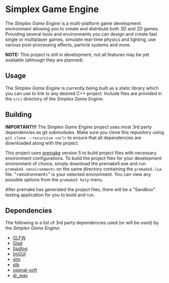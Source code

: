 # Simplex Game Engine
The *Simplex Game Engine* is a multi-platform game development environment allowing you to  create and distribute both 3D and 2D games. Providing several tools and environments you can design and create fast single or multiplayer games, simulate real-time physics and lighting, use various post-processing effects, particle systems and more.

**NOTE:** This project is still in development, not all features may be yet available (although they are planned).

## Usage
The *Simplex Game Engine* is currently being built as a static library which you can use to link to any desired C++ project. Include files are provided in the `src/` directory of the *Simplex Game Engine*.

## Building
**IMPORTANT!!!** The *Simplex Game Engine* project uses most 3rd party dependencies as git submodules. Make sure you clone this repository using `git clone --recursive <url>` to ensure that all dependencies are downloaded along with the project.

This project uses [premake](https://premake.github.io/) version 5 to build project files with necessary environment configurations. To build the project files for your development environment of choice, simply download the premake5.exe and run `premake5 <environment>` on the same directory containing the `premake5.lua` file. "\<environment\>" is your selected environment. You can view any possible options from the `premake5 help` menu. 

After premake has generated the project files, there will be a "Sandbox" testing application for you to build and run.

## Dependencies
The following is a list of 3rd party dependencies used (or will be used) by the *Simplex Game Engine*:

 - [GLFW](https://gitlab.com/Sympleque/glfw)
 - [Glad](https://glad.dav1d.de/)
 - [Spdlog](https://github.com/gabime/spdlog)
 - [ImGUI](https://gitlab.com/Sympleque/imgui)
 - [glm](https://github.com/g-truc/glm)
 - [stb](https://github.com/nothings/stb)
 - [openal-soft](https://gitlab.com/Sympleque/openal-soft)
 - [dr_wav](https://github.com/mackron/dr_libs/blob/master/dr_wav.h)
